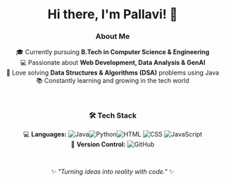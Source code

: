 <div align="center">

#  Hi there, I'm **Pallavi**! 👋  

###  About Me  
🎓 Currently pursuing **B.Tech in Computer Science & Engineering**  
💻 Passionate about **Web Development, Data Analysis & GenAI**  
🧩 Love solving **Data Structures & Algorithms (DSA)** problems using Java  
📚 Constantly learning and growing in the tech world  

<br>

### 🛠️ **Tech Stack**  
💻 **Languages:** ![Java](https://img.shields.io/badge/Java-ED8B00?style=for-the-badge&logo=java&logoColor=white)![Python](https://img.shields.io/badge/Python-3776AB?style=for-the-badge&logo=python&logoColor=white)![HTML](https://img.shields.io/badge/HTML5-E34F26?style=for-the-badge&logo=html5&logoColor=white) ![CSS](https://img.shields.io/badge/CSS3-1572B6?style=for-the-badge&logo=css3&logoColor=white)  ![JavaScript](https://img.shields.io/badge/JavaScript-F7DF1E?style=for-the-badge&logo=javascript&logoColor=black)
<br>
📂 **Version Control:**  ![GitHub](https://img.shields.io/badge/GitHub-100000?style=for-the-badge&logo=github&logoColor=white)  

<br>

✨ _"Turning ideas into reality with code."_ ✨  

</div>
